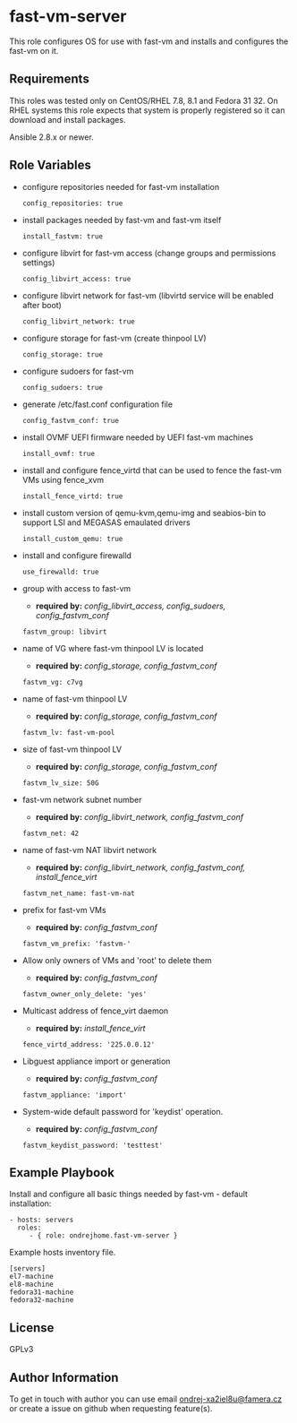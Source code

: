 fast-vm-server
==============

This role configures OS for use with fast-vm and installs and configures the fast-vm on it.

Requirements
------------

This roles was tested only on CentOS/RHEL 7.8, 8.1 and Fedora 31 32. On RHEL systems this role expects that system is properly registered so it can download and install packages.

Ansible 2.8.x or newer.

Role Variables
--------------

  - configure repositories needed for fast-vm installation
    ```
    config_repositories: true
    ```

  - install packages needed by fast-vm and fast-vm itself
    ```
    install_fastvm: true
    ```

  - configure libvirt for fast-vm access (change groups and permissions settings)
    ```
    config_libvirt_access: true
    ```

  - configure libvirt network for fast-vm (libvirtd service will be enabled after boot)
    ```
    config_libvirt_network: true
    ```

  - configure storage for fast-vm (create thinpool LV)
    ```
    config_storage: true
    ```

  - configure sudoers for fast-vm
    ```
    config_sudoers: true
    ```

  - generate /etc/fast.conf configuration file
    ```
    config_fastvm_conf: true
    ```

  - install OVMF UEFI firmware needed by UEFI fast-vm machines
    ```
    install_ovmf: true
    ```

  - install and configure fence_virtd that can be used to fence the fast-vm VMs using fence_xvm
    ```
    install_fence_virtd: true
    ```

  - install custom version of qemu-kvm,qemu-img and seabios-bin to support LSI and MEGASAS emaulated drivers
    ```
    install_custom_qemu: true
    ```

  - install and configure firewalld
    ```
    use_firewalld: true
    ```

  - group with access to fast-vm
    - **required by:** *config_libvirt_access, config_sudoers, config_fastvm_conf*
    ```
    fastvm_group: libvirt
    ```

  - name of VG where fast-vm thinpool LV is located
    - **required by:** *config_storage, config_fastvm_conf*
    ```
    fastvm_vg: c7vg
    ```

  - name of fast-vm thinpool LV
    - **required by:** *config_storage, config_fastvm_conf*
    ```
    fastvm_lv: fast-vm-pool
    ```

  - size of fast-vm thinpool LV
    - **required by:** *config_storage, config_fastvm_conf*
    ```
    fastvm_lv_size: 50G
    ```

  - fast-vm network subnet number
    - **required by:** *config_libvirt_network, config_fastvm_conf*
    ```
    fastvm_net: 42
    ```

  - name of fast-vm NAT libvirt network
    - **required by:** *config_libvirt_network, config_fastvm_conf, install_fence_virt*
    ```
    fastvm_net_name: fast-vm-nat
    ```

  - prefix for fast-vm VMs
    - **required by:** *config_fastvm_conf*
    ```
    fastvm_vm_prefix: 'fastvm-'
    ```

  - Allow only owners of VMs and 'root' to delete them
    - **required by:** *config_fastvm_conf*
    ```
    fastvm_owner_only_delete: 'yes'
    ```

  - Multicast address of fence_virt daemon
    - **required by:** *install_fence_virt*
    ```
    fence_virtd_address: '225.0.0.12'
    ```

  - Libguest appliance import or generation
    - **required by:** *config_fastvm_conf*
    ```
    fastvm_appliance: 'import'
    ```

  - System-wide default password for 'keydist' operation.
    - **required by:** *config_fastvm_conf*
    ```
    fastvm_keydist_password: 'testtest'
    ```

Example Playbook
----------------

Install and configure all basic things needed by fast-vm - default installation:

    - hosts: servers
      roles:
         - { role: ondrejhome.fast-vm-server }

Example hosts inventory file.

    [servers]
    el7-machine
    el8-machine
    fedora31-machine
    fedora32-machine

License
-------

GPLv3

Author Information
------------------

To get in touch with author you can use email ondrej-xa2iel8u@famera.cz or create a issue on github when requesting feature(s).
